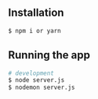 ## Installation

```bash
$ npm i or yarn
```

## Running the app

```bash
# development
$ node server.js
$ nodemon server.js 
```
